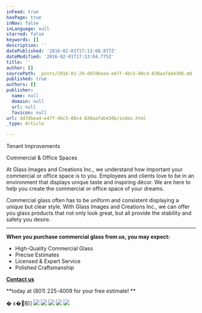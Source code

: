 ```yaml
---
inFeed: true
hasPage: true
inNav: false
inLanguage: null
starred: false
keywords: []
description: ''
datePublished: '2016-02-01T17:13:08.877Z'
dateModified: '2016-02-01T17:13:04.775Z'
title: ''
author: []
sourcePath: _posts/2016-01-29-dd7dbea4-e47f-4bc5-80c4-830aafab430b.md
published: true
authors: []
publisher:
  name: null
  domain: null
  url: null
  favicon: null
url: dd7dbea4-e47f-4bc5-80c4-830aafab430b/index.html
_type: Article

---
```

Tenant Improvements

Commercial
& Office Spaces

At Glass Images and Creations Inc.,
we understand how important your commercial or office space is to you. Employees
and clients love to be in an environment that displays unique taste and
inspiring décor. We are here to help you create the commercial or office space
of your dreams.

Commercial glass often has to be
uniform and consistent displaying a unique but clear style. With Glass Images
and Creations Inc., we can offer you glass products that not only look great,
but all provide the stability and safety you desire.

****

**When
you purchase commercial glass from us, you may expect:**

* High-Quality Commercial Glass
* Precise Estimates
* Licensed & Expert Service
* Polished Craftsmanship

**[][0]**

**[Contact us][0]**

**today at (801)
225-4009 for your free estimate! **

�
ε�B)\]
![](https://the-grid-user-content.s3-us-west-2.amazonaws.com/9c58d743-448b-4781-b134-69caed2398f0.JPG)
![](https://the-grid-user-content.s3-us-west-2.amazonaws.com/772344e9-62a6-43c3-8220-d2df03f9e407.JPG)
![](https://the-grid-user-content.s3-us-west-2.amazonaws.com/4b73cb1e-4aec-46af-88e4-6d9e723a6456.JPG)
![](https://the-grid-user-content.s3-us-west-2.amazonaws.com/b19fabd0-a061-4bc3-a885-6752408e2e36.JPG)
![](https://the-grid-user-content.s3-us-west-2.amazonaws.com/c9858ddf-f90d-42a1-b980-e82b7fa528d8.JPG)

[0]: http://glassimages.com/contact-us.html